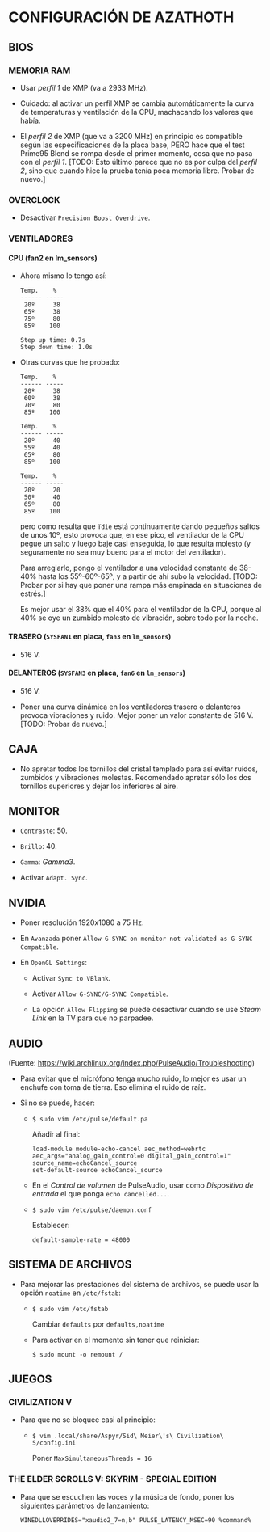 # CONFIGURACIÓN DE AZATHOTH

## BIOS

### MEMORIA RAM

- Usar _perfil 1_ de XMP (va a 2933 MHz).

- Cuidado: al activar un perfil XMP se cambia automáticamente la curva de
  temperaturas y ventilación de la CPU, machacando los valores que había.

- El _perfil 2_ de XMP (que va a 3200 MHz) en principio es compatible según las
  especificaciones de la placa base, PERO hace que el test Prime95 Blend se
  rompa desde el primer momento, cosa que no pasa con el _perfil 1_. [TODO:
  Esto último parece que no es por culpa del _perfil 2_, sino que cuando hice
  la prueba tenía poca memoria libre. Probar de nuevo.]

### OVERCLOCK

- Desactivar `Precision Boost Overdrive`.

### VENTILADORES

#### CPU (fan2 en lm_sensors)

- Ahora mismo lo tengo así:

  ```
  Temp.    %
  ------ -----
   20º     38
   65º     38
   75º     80
   85º    100

  Step up time: 0.7s
  Step down time: 1.0s
  ```

- Otras curvas que he probado:

  ```
  Temp.    %
  ------ -----
   20º     38
   60º     38
   70º     80
   85º    100

  Temp.    %
  ------ -----
   20º     40
   55º     40
   65º     80
   85º    100

  Temp.    %
  ------ -----
   20º     20
   50º     40
   65º     80
   85º    100
  ```

  pero como resulta que `Tdie` está continuamente dando pequeños saltos de unos
  10º, esto provoca que, en ese pico, el ventilador de la CPU pegue un salto y
  luego baje casi enseguida, lo que resulta molesto (y seguramente no sea muy
  bueno para el motor del ventilador).

  Para arreglarlo, pongo el ventilador a una velocidad constante de 38-40%
  hasta los 55º-60º-65º, y a partir de ahí subo la velocidad. [TODO: Probar por
  si hay que poner una rampa más empinada en situaciones de estrés.]

  Es mejor usar el 38% que el 40% para el ventilador de la CPU, porque al 40%
  se oye un zumbido molesto de vibración, sobre todo por la noche.

#### TRASERO (`SYSFAN1` en placa, `fan3` en `lm_sensors`)

- 516 V.

#### DELANTEROS (`SYSFAN3` en placa, `fan6` en `lm_sensors`)

- 516 V.

- Poner una curva dinámica en los ventiladores trasero o delanteros provoca
  vibraciones y ruido. Mejor poner un valor constante de 516 V. [TODO: Probar
  de nuevo.]

## CAJA

- No apretar todos los tornillos del cristal templado para así evitar ruidos,
  zumbidos y vibraciones molestas. Recomendado apretar sólo los dos tornillos
  superiores y dejar los inferiores al aire.

## MONITOR

- `Contraste`: 50.

- `Brillo`: 40.

- `Gamma`: _Gamma3_.

- Activar `Adapt. Sync`.

## NVIDIA

- Poner resolución 1920x1080 a 75 Hz.

- En `Avanzada` poner `Allow G-SYNC on monitor not validated as G-SYNC
  Compatible`.

- En `OpenGL Settings`:

  - Activar `Sync to VBlank`.

  - Activar `Allow G-SYNC/G-SYNC Compatible`.

  - La opción `Allow Flipping` se puede desactivar cuando se use _Steam Link_
    en la TV para que no parpadee.

## AUDIO

(Fuente: https://wiki.archlinux.org/index.php/PulseAudio/Troubleshooting)

- Para evitar que el micrófono tenga mucho ruido, lo mejor es usar un enchufe
  con toma de tierra. Eso elimina el ruido de raíz.

- Si no se puede, hacer:

  - `$ sudo vim /etc/pulse/default.pa`

    Añadir al final:

    ```
    load-module module-echo-cancel aec_method=webrtc aec_args="analog_gain_control=0 digital_gain_control=1" source_name=echoCancel_source
    set-default-source echoCancel_source
    ```

  - En el *Control de volumen* de PulseAudio, usar como *Dispositivo de
    entrada* el que ponga `echo cancelled...`.

  - `$ sudo vim /etc/pulse/daemon.conf`

    Establecer:

    ```
    default-sample-rate = 48000
    ```

## SISTEMA DE ARCHIVOS

- Para mejorar las prestaciones del sistema de archivos, se puede usar la
  opción `noatime` en `/etc/fstab`:

  - `$ sudo vim /etc/fstab`

    Cambiar `defaults` por `defaults,noatime`
    
  - Para activar en el momento sin tener que reiniciar:

    `$ sudo mount -o remount /`

## JUEGOS

### CIVILIZATION V

- Para que no se bloquee casi al principio:

  - `$ vim .local/share/Aspyr/Sid\ Meier\'s\ Civilization\ 5/config.ini`

    Poner `MaxSimultaneousThreads = 16`

### THE ELDER SCROLLS V: SKYRIM - SPECIAL EDITION

- Para que se escuchen las voces y la música de fondo, poner los siguientes
  parámetros de lanzamiento:

  ```
  WINEDLLOVERRIDES="xaudio2_7=n,b" PULSE_LATENCY_MSEC=90 %command%
  ```
